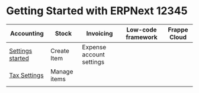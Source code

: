 
# Getting Started with ERPNext 12345



  


  


  




| Accounting | Stock | Invoicing | Low-code framework | Frappe Cloud |
| --- | --- | --- | --- | --- |
| [Settings started](test) | Create Item | Expense account settings |  |  |
| [Tax Settings](test) | Manage items |  |  |  |
|  |  |  |  |  |

  


  


  


  






